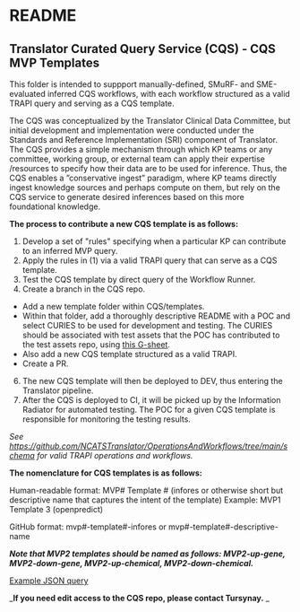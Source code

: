 # README

## Translator Curated Query Service (CQS) - CQS MVP Templates

This folder is intended to suppport manually-defined, SMuRF- and SME-evaluated inferred CQS workflows, with each workflow structured as a valid TRAPI query and serving as a CQS template.

The CQS was conceptualized by the Translator Clinical Data Committee, but initial development and implementation were conducted under the Standards and Reference Implementation (SRI) component of Translator. The CQS provides a simple mechanism through which KP teams or any committee, working group, or external team can apply their expertise /resources to specify how their data are to be used for inference. Thus, the CQS enables a ”conservative ingest” paradigm, where KP teams directly ingest knowledge sources and perhaps compute on them, but rely on the CQS service to generate desired inferences based on this more foundational knowledge.

**The process to contribute a new CQS template is as follows:**

1. Develop a set of "rules" specifying when a particular KP can contribute to an inferred MVP query.
2. Apply the rules in (1) via a valid TRAPI query that can serve as a CQS template.
3. Test the CQS template by direct query of the Workflow Runner.
4. Create a branch in the CQS repo.
- Add a new template folder within CQS/templates.
- Within that folder, add a thoroughly descriptive README with a POC and select CURIES to be used for development and testing. The CURIES should be associated with test assets that the POC has contributed to the test assets repo, using [this G-sheet](https://docs.google.com/spreadsheets/d/1wAQaFEtFqAvp2fbTZIe-2ObF9zUU_cmXILfU8SzUWe0/edit?usp=drive_link).
- Also add a new CQS template structured as a valid TRAPI.
- Create a PR.
6. The new CQS template will then be deployed to DEV, thus entering the Translator pipeline.
7. After the CQS is deployed to CI, it will be picked up by the Information Radiator for automated testing. The POC for a given CQS template is responsible for monitoring the testing results.

*See https://github.com/NCATSTranslator/OperationsAndWorkflows/tree/main/schema for valid TRAPI operations and workflows.*

**The nomenclature for CQS templates is as follows:**

Human-readable format: MVP# Template # (infores or otherwise short but descriptive name that captures the intent of the template)
Example: MVP1 Template 3 (openpredict)

GitHub format: mvp#-template#-infores or mvp#-template#-descriptive-name

**_Note that MVP2 templates should be named as follows: MVP2-up-gene, MVP2-down-gene, MVP2-up-chemical, MVP2-down-chemical._**

[Example JSON query](https://github.com/TranslatorSRI/CQS/tree/karafecho-patch-2/templates/example-cqs-mvp-template)

_**If you need edit access to the CQS repo, please contact Tursynay.**
_


